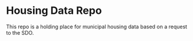 # Housing Data Repo
This repo is a holding place for municipal housing data based on a request to the SDO.
